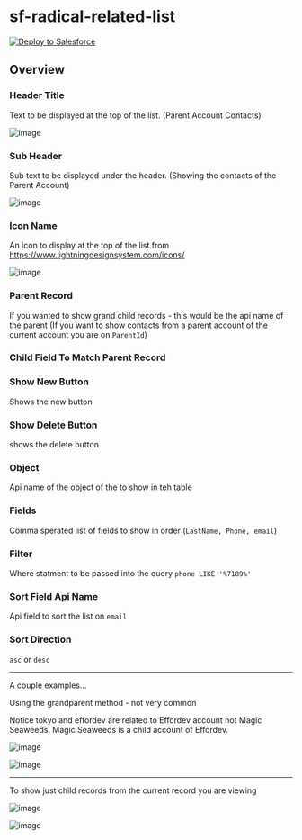 # sf-radical-related-list

<a href="https://githubsfdeploy.herokuapp.com?owner=effordDev&repo=sf-radical-related-list&ref=main">
  <img alt="Deploy to Salesforce"
       src="https://raw.githubusercontent.com/afawcett/githubsfdeploy/master/deploy.png">
</a>

## Overview

### Header Title
Text to be displayed at the top of the list. (Parent Account Contacts)

![image](https://github.com/user-attachments/assets/9bd8c563-66af-43ff-9661-7ee7a6a5e0eb)

### Sub Header
Sub text to be displayed under the header. (Showing the contacts of the Parent Account)

![image](https://github.com/user-attachments/assets/9bd8c563-66af-43ff-9661-7ee7a6a5e0eb)

### Icon Name
An icon to display at the top of the list from https://www.lightningdesignsystem.com/icons/

![image](https://github.com/user-attachments/assets/9bd8c563-66af-43ff-9661-7ee7a6a5e0eb)


### Parent Record
If you wanted to show grand child records - this would be the api name of the parent (If you want to show contacts from a parent account of the current account you are on `ParentId`)

### Child Field To Match Parent Record
### Show New Button

Shows the new button

### Show Delete Button

shows the delete button

### Object

Api name of the object of the to show in teh table

### Fields

Comma sperated list of fields to show in order (`LastName, Phone, email`)

### Filter

Where statment to be passed into the query `phone LIKE '%7189%'`

### Sort Field Api Name

Api field to sort the list on `email`

### Sort Direction

`asc` or `desc`

<hr>

A couple examples...

Using the grandparent method - not very common

Notice tokyo and effordev are related to Effordev account not Magic Seaweeds. Magic Seaweeds is a child account of Effordev.

![image](https://github.com/user-attachments/assets/7981bf66-33a8-4e66-802b-f3fe80ac30bb)

![image](https://github.com/user-attachments/assets/248ea1b9-1bfc-4082-bfac-ddfc417241c8)

<hr>

To show just child records from the current record you are viewing

![image](https://github.com/user-attachments/assets/28c8ddfd-ad16-441d-897f-7d2ed3382b94)

![image](https://github.com/user-attachments/assets/ce5ff3e5-5c87-4639-ab66-f4ca32471082)

